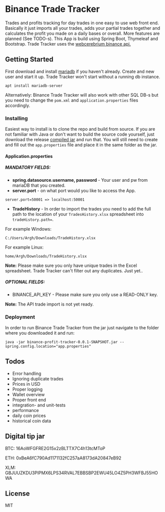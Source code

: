 # Binance Trade Tracker

Trades and profits tracking for day trades in one easy to use web front end. Basically it just imports all your trades, adds your partial trades together and calculates the profit you made on a daily bases or overall. More features are planned (See TODO-s). This App is build using Spring Boot, Thymeleaf and Bootstrap. Trade Tracker uses the [webcerebrium binance api.](https://github.com/webcerebrium/java-binance-api)

## Getting Started

First download and install [mariadb](https://mariadb.org/) if you haven't already. Create and new user and start it up. Trade Tracker won't start without a running db instance.

```
apt install mariadb-server
```

Alternatively: Binance Trade Tracker will also work with other SQL DB-s but you need to change the `pom.xml` and `application.properties` files accordingly.

### Installing

Easiest way to install is to clone the repo and build from source. If you are not familiar with Java or don't want to build the source code yourself, just download the release [compiled jar](https://github.com/Arghh/binance-trade-tracker/releases) and run that. You will still need to create and fill out the `app.properties` file and place it in the same folder as the jar.

#### Application.properties

##### MANDATORY FIELDS:

* __spring.datasource.username, password__ - Your user and pw from mariaDB that you created.
* __server.port__ - on what port would you like to access the App.

```
server.port=50001 => localhost:50001
```
* __TradeHistory__ - In order to import the trades you need to add the full path to the location of your `TradesHistory.xlsx` spreadsheet into `tradeHistory.path=`.

For example Windows:

```
C:/Users/Argh/Downloads/TradeHistory.xlsx
```

For example Linux:

```
home/Argh/Downloads/TradeHistory.xlsx
```
__Note:__ Please make sure you only have unique trades in the Excel spreadsheet. Trade Tracker can't filter out any duplicates. Just yet..

##### OPTIONAL FIELDS:
* BINANCE_API_KEY - Please make sure you only use a READ-ONLY key.

__Note:__ The API trade import is not yet ready.


### Deployment

In order to run Binance Trade Tracker from the jar just navigate to the folder where you downloaded it and run:

```
java -jar binance-profit-tracker-0.0.1-SNAPSHOT.jar --spring.config.location="app.properties"
```
## Todos

* Error handling
* Ignoring duplicate trades
* Prices in USD
* Proper logging
* Wallet overview
* Proper front end
* integration- and unit-tests
* performance
* daily coin prices
* historical coin data


## Digital tip jar

BTC: 16AoWFGFRE2G15x2zBLTTX7C4h13tcMToP

ETH: 0xBeA6fC790Ad1171132fC257aA8173dA20847eB92

XLM: GBJUUZKDU3PIPMX6LPS34RVAL7EBBSBP2EWU45LO4Z5PH3WFBJ55HOWA

## License

MIT